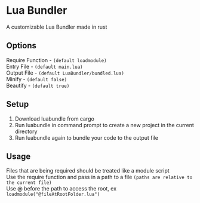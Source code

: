 # Lua Bundler

A customizable Lua Bundler made in rust

## Options
  Require Function - `(default loadmodule)` <br>
  Entry File - `(default main.lua)` <br>
  Output File - `(default LuaBundler/bundled.lua)` <br>
  Minify - `(default false)` <br>
  Beautify - `(default true)` <br>

## Setup
1. Download luabundle from cargo <br>
2. Run luabundle in command prompt to create a new project in the current directory <br>
3. Run luabundle again to bundle your code to the output file <br>

## Usage
  Files that are being required should be treated like a module script <br>
  Use the require function and pass in a path to a file `(paths are relative to the current file)` <br>
  Use @ before the path to access the root, ex `loadmodule("@fileAtRootFolder.lua")` <br>

